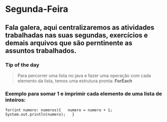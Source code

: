 # Segunda-Feira

## Fala galera, aqui centralizaremos as atividades trabalhadas nas suas segundas, exercícios e demais arquivos que são perntinente as assuntos trabalhados.


### Tip of the day

> Para percorrer uma lista no java e fazer uma operação com cada elemento da lista, temos uma estrutura pronta: **ForEach**

### Exemplo para somar 1 e imprimir cada elemento de uma lista de inteiros:

`for(int numero: numeros){  
     numero = numero + 1;  
     System.out.println(numero);  
 }`
